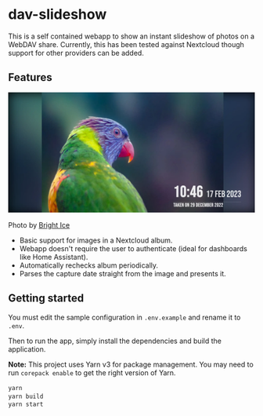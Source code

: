 dav-slideshow
=============

This is a self contained webapp to show an instant slideshow of photos on a WebDAV share. Currently, this has been tested
against Nextcloud though support for other providers can be added.

## Features

![demo image](./demo.webp)

Photo by [Bright Ice](https://www.flickr.com/people/159934952@N05/)

 - Basic support for images in a Nextcloud album.
 - Webapp doesn't require the user to authenticate (ideal for dashboards like Home Assistant).
 - Automatically rechecks album periodically.
 - Parses the capture date straight from the image and presents it.

## Getting started

You must edit the sample configuration in `.env.example` and rename it to `.env`.

Then to run the app, simply install the dependencies and build the application.

**Note:** This project uses Yarn v3 for package management. You may need to run `corepack enable`
to get the right version of Yarn.

```sh
yarn
yarn build
yarn start
``` 